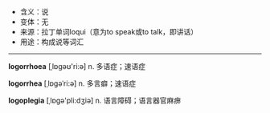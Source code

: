 - <span class="definition">含义：说</span>
- <span class="definition">变体：无</span>
- <span class="definition">来源：拉丁单词loqui（意为to speak或to talk，即讲话）</span>
- <span class="definition">用途：构成说等词汇</span>

---

<span class="vocabulary">**logorrhoea**</span> [ˌlɒɡəʊ'ri:ə] n. 多语症；速语症

<span class="vocabulary">**logorrhea**</span> [ˌlɒɡəˈri:ə] n. 多言癖；速语症

<span class="vocabulary">**logoplegia**</span> [ˌlɒɡə'pli:dʒiə] n. 语言障碍；语言器官麻痹
